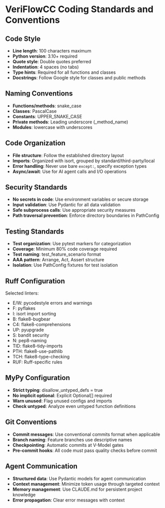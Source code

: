 # VeriFlowCC Coding Standards and Conventions

## Code Style

- **Line length**: 100 characters maximum
- **Python version**: 3.10+ required
- **Quote style**: Double quotes preferred
- **Indentation**: 4 spaces (no tabs)
- **Type hints**: Required for all functions and classes
- **Docstrings**: Follow Google style for classes and public methods

## Naming Conventions

- **Functions/methods**: snake_case
- **Classes**: PascalCase
- **Constants**: UPPER_SNAKE_CASE
- **Private methods**: Leading underscore (\_method_name)
- **Modules**: lowercase with underscores

## Code Organization

- **File structure**: Follow the established directory layout
- **Imports**: Organized with isort, grouped by standard/third-party/local
- **Error handling**: Never use bare `except:`, specify exception types
- **Async/await**: Use for AI agent calls and I/O operations

## Security Standards

- **No secrets in code**: Use environment variables or secure storage
- **Input validation**: Use Pydantic for all data validation
- **Safe subprocess calls**: Use appropriate security measures
- **Path traversal prevention**: Enforce directory boundaries in PathConfig

## Testing Standards

- **Test organization**: Use pytest markers for categorization
- **Coverage**: Minimum 80% code coverage required
- **Test naming**: test_feature_scenario format
- **AAA pattern**: Arrange, Act, Assert structure
- **Isolation**: Use PathConfig fixtures for test isolation

## Ruff Configuration

Selected linters:

- E/W: pycodestyle errors and warnings
- F: pyflakes
- I: isort import sorting
- B: flake8-bugbear
- C4: flake8-comprehensions
- UP: pyupgrade
- S: bandit security
- N: pep8-naming
- TID: flake8-tidy-imports
- PTH: flake8-use-pathlib
- TCH: flake8-type-checking
- RUF: Ruff-specific rules

## MyPy Configuration

- **Strict typing**: disallow_untyped_defs = true
- **No implicit optional**: Explicit Optional[] required
- **Warn unused**: Flag unused configs and imports
- **Check untyped**: Analyze even untyped function definitions

## Git Conventions

- **Commit messages**: Use conventional commits format when applicable
- **Branch naming**: Feature branches use descriptive names
- **Checkpointing**: Automatic commits at V-Model gates
- **Pre-commit hooks**: All code must pass quality checks before commit

## Agent Communication

- **Structured data**: Use Pydantic models for agent communication
- **Context management**: Minimize token usage through targeted context
- **Memory management**: Use CLAUDE.md for persistent project knowledge
- **Error propagation**: Clear error messages with context
